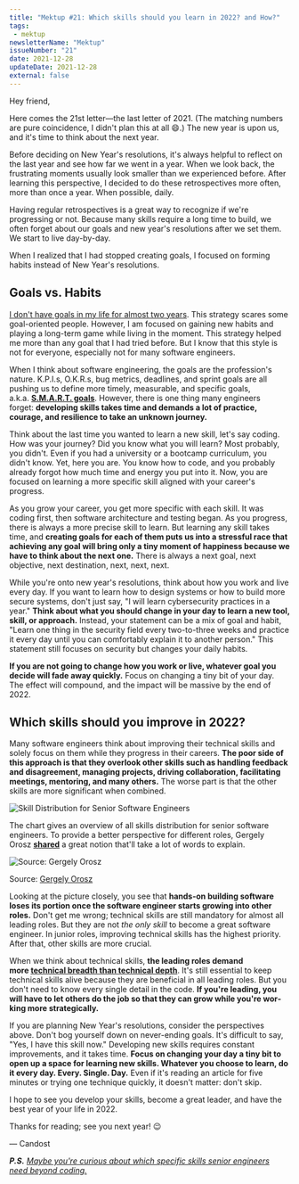 ```yaml
---
title: "Mektup #21: Which skills should you learn in 2022? and How?"
tags:
 - mektup
newsletterName: "Mektup"
issueNumber: "21"
date: 2021-12-28
updateDate: 2021-12-28
external: false
---
```


Hey friend,

Here comes the 21st letter—the last letter of 2021. (The matching numbers are pure coincidence, I didn't plan this at all 😄.) The new year is upon us, and it's time to think about the next year.

Before deciding on New Year's resolutions, it's always helpful to reflect on the last year and see how far we went in a year. When we look back, the frustrating moments usually look smaller than we experienced before. After learning this perspective, I decided to do these retrospectives more often, more than once a year. When possible, daily.

Having regular retrospectives is a great way to recognize if we're progressing or not. Because many skills require a long time to build, we often forget about our goals and new year's resolutions after we set them. We start to live day-by-day.

When I realized that I had stopped creating goals, I focused on forming habits instead of New Year's resolutions.

## Goals vs. Habits

​[I don't have goals in my life for almost two years](/growth-with-systematic-bliss/). This strategy scares some goal-oriented people. However, I am focused on gaining new habits and playing a long-term game while living in the moment. This strategy helped me more than any goal that I had tried before. But I know that this style is not for everyone, especially not for many software engineers.

When I think about software engineering, the goals are the profession's nature. K.P.I.s, O.K.R.s, bug metrics, dead­lines, and sprint goals are all pushing us to define more timely, measurable, and specific goals, a.k.a. **[S.M.A.R.T. goals](https://www.atlassian.com/blog/productivity/how-to-write-smart-goals)**. However, there is one thing many engineers forget: **developing skills takes time and demands a lot of practice, courage, and resilience to take an unknown journey.**

Think about the last time you wanted to learn a new skill, let's say coding. How was your journey? Did you know what you will learn? Most probably, you didn't. Even if you had a university or a bootcamp curriculum, you didn't know. Yet, here you are. You know how to code, and you probably already forgot how much time and energy you put into it. Now, you are focused on learning a more specific skill aligned with your career's progress.

As you grow your career, you get more specific with each skill. It was coding first, then software architecture and testing began. As you progress, there is always a more precise skill to learn. But learning any skill takes time, and **creating goals for each of them puts us into a stressful race that achieving any goal will bring only a tiny moment of happiness because we have to think about the next one.** There is always a next goal, next objective, next destination, next, next, next.

While you're onto new year's resolutions, think about how you work and live every day. If you want to learn how to design systems or how to build more secure systems, don't just say, "I will learn cybersecurity practices in a year." **Think about what you should change in your day to learn a new tool, skill, or approach.** Instead, your statement can be a mix of goal and habit, "Learn one thing in the security field every two-to-three weeks and practice it every day until you can comfortably explain it to another person." This statement still focuses on security but changes your daily habits.

**If you are not going to change how you work or live, whatever goal you decide will fade away quickly.** Focus on changing a tiny bit of your day. The effect will compound, and the impact will be massive by the end of 2022.

## Which skills should you improve in 2022?

Many software engineers think about improving their tech­nical skills and solely focus on them while they progress in their careers. **The poor side of this approach is that they overlook other skills such as handling feedback and disagreement, managing projects, driving collaboration, facilitating meetings, mentoring, and many others.** The worse part is that the other skills are more significant when combined.

![Skill Distribution for Senior Software Engineers](/images/content/newsletter/skill-distribution-for-senior-software-engineers.png)

The chart gives an overview of all skills distribution for senior software engineers. To provide a better perspective for different roles, Gergely Orosz **[shared](https://newsletter.pragmaticengineer.com/p/engineering-leadership-skillset-overlaps)** a great notion that'll take a lot of words to explain.

![Source: Gergely Orosz](/images/content/newsletter/time-spent-in-software-engineering-per-seniority.png)

Source: [Gergely Orosz](https://twitter.com/GergelyOrosz/status/1473353064358756352)

Looking at the picture closely, you see that **hands-on building software loses its portion once the software engineer starts growing into other roles.** Don't get me wrong; technical skills are still mandatory for almost all leading roles. But they are not _the only skill_ to become a great software engineer. In junior roles, improving technical skills has the highest priority. After that, other skills are more crucial.

When we think about technical skills, **the leading roles demand more [technical breadth than technical depth](/newsletter/mektup-8/)**. It's still essential to keep technical skills alive because they are beneficial in all leading roles. But you don't need to know every single detail in the code. **If you're leading, you will have to let others do the job so that they can grow while you're wor­king more strategically.**

If you are planning New Year's resolutions, consider the perspectives above. Don't bog yourself down on never-ending goals. It's difficult to say, "Yes, I have this skill now." Developing new skills requires constant improvements, and it takes time. **Focus on changing your day a tiny bit to open up a space for learning new skills. What­ever you choose to learn, do it every day. Every. Single. Day.** Even if it's reading an article for five minutes or trying one technique quickly, it doesn't matter: don't skip.

I hope to see you develop your skills, become a great leader, and have the best year of your life in 2022.

Thanks for reading; see you next year! 😉

— Candost

_**P.S.** [Maybe you're curious about which specific skills senior engineers need beyond coding.](https://skamille.medium.com/an-incomplete-list-of-skills-senior-engineers-need-beyond-coding-8ed4a521b29f)_

